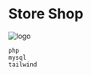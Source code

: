 # Store Shop

![logo](https://cdn.discordapp.com/attachments/1196340381080625242/1196502537054978130/image.png?ex=65b7dcd2&is=65a567d2&hm=0f86cf433b0f754e2377855f19ad401740c7313e4e1ebdf275805bd2d4d8f03d&)

```
php
mysql
tailwind
```
